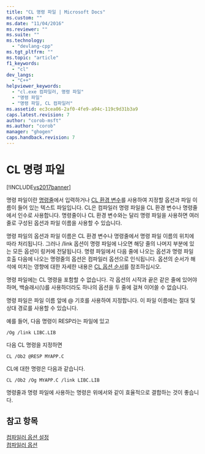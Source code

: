 ```yaml
---
title: "CL 명령 파일 | Microsoft Docs"
ms.custom: ""
ms.date: "11/04/2016"
ms.reviewer: ""
ms.suite: ""
ms.technology: 
  - "devlang-cpp"
ms.tgt_pltfrm: ""
ms.topic: "article"
f1_keywords: 
  - "cl"
dev_langs: 
  - "C++"
helpviewer_keywords: 
  - "cl.exe 컴파일러, 명령 파일"
  - "명령 파일"
  - "명령 파일, CL 컴파일러"
ms.assetid: ec3cea06-2af0-4fe9-a94c-119c9d31b3a9
caps.latest.revision: 7
author: "corob-msft"
ms.author: "corob"
manager: "ghogen"
caps.handback.revision: 7
---
```

# CL 명령 파일
[!INCLUDE[vs2017banner](../../assembler/inline/includes/vs2017banner.md)]

명령 파일이란 [명령줄](../../build/reference/compiler-command-line-syntax.md)에서 입력하거나 [CL 환경 변수](../../build/reference/cl-environment-variables.md)를 사용하여 지정할 옵션과 파일 이름이 들어 있는 텍스트 파일입니다.  CL은 컴파일러 명령 파일을 CL 환경 변수나 명령줄에서 인수로 사용합니다.  명령줄이나 CL 환경 변수와는 달리 명령 파일을 사용하면 여러 줄로 구성된 옵션과 파일 이름을 사용할 수 있습니다.  
  
 명령 파일의 옵션과 파일 이름은 CL 환경 변수나 명령줄에서 명령 파일 이름의 위치에 따라 처리됩니다.  그러나 \/link 옵션이 명령 파일에 나오면 해당 줄의 나머지 부분에 있는 모든 옵션이 링커에 전달됩니다.  명령 파일에서 다음 줄에 나오는 옵션과 명령 파일 호출 다음에 나오는 명령줄의 옵션은 컴파일러 옵션으로 인식됩니다.  옵션의 순서가 해석에 미치는 영향에 대한 자세한 내용은 [CL 옵션 순서](../../build/reference/order-of-cl-options.md)를 참조하십시오.  
  
 명령 파일에는 CL 명령을 포함할 수 없습니다.  각 옵션의 시작과 끝은 같은 줄에 있어야 하며, 백슬래시\(\\\)를 사용하더라도 하나의 옵션을 두 줄에 걸쳐 이어쓸 수 없습니다.  
  
 명령 파일은 파일 이름 앞에 @ 기호를 사용하여 지정합니다. 이 파일 이름에는 절대 및 상대 경로를 사용할 수 있습니다.  
  
 예를 들어, 다음 명령이 RESP라는 파일에 있고  
  
```  
/Og /link LIBC.LIB  
```  
  
 다음 CL 명령을 지정하면  
  
```  
CL /Ob2 @RESP MYAPP.C  
```  
  
 CL에 대한 명령은 다음과 같습니다.  
  
```  
CL /Ob2 /Og MYAPP.C /link LIBC.LIB  
```  
  
 명령줄과 명령 파일에 사용하는 명령은 위에서와 같이 효율적으로 결합하는 것이 좋습니다.  
  
## 참고 항목  
 [컴파일러 옵션 설정](../../build/reference/setting-compiler-options.md)   
 [컴파일러 옵션](../../build/reference/compiler-options.md)